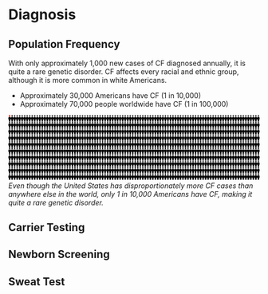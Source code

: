 # Diagnosis

## Population Frequency

With only approximately 1,000 new cases of CF diagnosed annually, it is quite a rare genetic disorder. CF affects every racial and ethnic group, although it is more common in white Americans. 
*   Approximately 30,000 Americans have CF (1 in 10,000)
*   Approximately 70,000 people worldwide have CF (1 in 100,000)

![Population Frequency Infographic](img/frequency.png)
_Even though the United States has disproportionately more CF cases than anywhere else in the world, only 1 in 10,000 Americans have CF, making it quite a rare genetic disorder._

## Carrier Testing

## Newborn Screening

## Sweat Test
